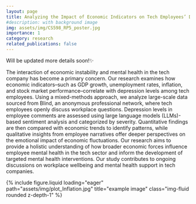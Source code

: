 ```yaml
---
layout: page
title: Analyzing the Impact of Economic Indicators on Tech Employees’ Depression - A Mixed-Methods Approach Using LLM-Based Labeling and Quantitative-Qualitative Analysis
#description: with background image
img: assets/img/CS598_RP5_poster.jpg
importance: 1
category: research
related_publications: false
---
```



Will be updated more details soon!✨

The interaction of economic instability and mental health in the tech company has become a primary concern. Our research examines how economic indicators–such as GDP growth, unemployment rates, inflation, and stock market performance–correlate with depression levels among tech employees. Using a mixed-methods approach, we analyze large-scale data sourced from Blind, an anonymous professional network, where tech employees openly discuss workplace questions. Depression levels in employee comments are assessed using large language models (LLMs)-based sentiment analysis and categorized by severity. Quantitative findings are then compared with economic trends to identify patterns, while qualitative insights from employee narratives offer deeper perspectives on the emotional impact of economic fluctuations. Our research aims to provide a holistic understanding of how broader economic forces influence employee mental health in the tech sector and inform the development of targeted mental health interventions. Our study contributes to ongoing discussions on workplace wellbeing and mental health support in tech companies.

<div class="row">
    <div class="col-sm mt-3 mt-md-0">
        {% include figure.liquid loading="eager" path="assets/img/plot_Inflation.jpg" title="example image" class="img-fluid rounded z-depth-1" %}
    </div>
</div>



